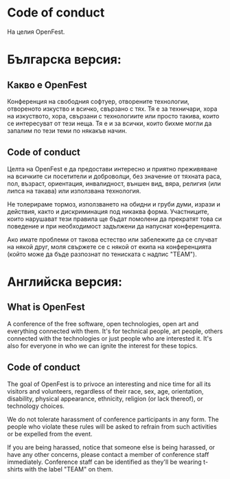 Code of conduct
===============

На целия OpenFest.


Българска версия:
=================

Какво е OpenFest
----------------

Конференция на свободния софтуер, отворените технологии, отвореното изкуство и
всичко, свързано с тях. Тя е за техничари, хора на изкуството, хора, свързани с
технологиите или просто такива, които се интересуват от тези неща. Тя е и за
всички, които бихме могли да запалим по тези теми по някакъв начин.

Code of conduct
---------------

Целта на OpenFest е да предостави интересно и приятно преживяване на всичките си
посетители и доброволци, без значение от тяхната раса, пол, възраст, ориентация,
инвалидност, външен вид, вяра, религия (или липса на такава) или използвана
технология.

Не толерираме тормоз, използването на обидни и груби думи, изрази и действия,
както и дискриминация под никаква форма. Участниците, които нарушават тези
правила ще бъдат помолени да прекратят това си поведение и при необходимост
задължени да напуснат конференцията.

Ако имате проблеми от такова естество или забележите да се случват на някой
друг, моля свържете се с някой от екипа на конференцията (който може да бъде
разпознат по тениската с надпис "TEAM").


Английска версия:
=================

What is OpenFest
----------------

A conference of the free software, open technologies, open art and everything
connected with them. It's for technical people, art people, others connected
with the technologies or just people who are interested it. It's also for
everyone in who we can ignite the interest for these topics.

Code of conduct
---------------

The goal of OpenFest is to privoce an interesting and nice time for all its
visitors and volunteers, regardless of their race, sex, age, orientation,
disability, physical appearance, ethnicity, religion (or lack thereof), or
technology choices.

We do not tolerate harassment of conference participants in any form. The people
who violate these rules will be asked to refrain from such activities or be
expelled from the event.

If you are being harassed, notice that someone else is being harassed, or have
any other concerns, please contact a member of conference staff
immediately. Conference staff can be identified as they'll be wearing t-shirts
with the label "TEAM" on them.
